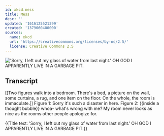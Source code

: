 ```yaml
---
id: xkcd.mess
title: Mess
desc: ''
updated: '1616125521399'
created: '1379660400000'
sources:
  name: xkcd
  url: 'https://creativecommons.org/licenses/by-nc/2.5/'
  license: Creative Commons 2.5
---
```

!['Sorry, I left out my glass of water from last night.' OH GOD I APPARENTLY LIVE IN A GARBAGE PIT.](https://imgs.xkcd.com/comics/mess.png)

## Transcript
[[Two figures walk into a bedroom. There's a bed, a picture on the wall, some curtains, a rug, and one item on the floor. On the whole, the room is immaculate.]]
Figure 1: Sorry it's such a disaster in here.
Figure 2: {{inside a thought bubble}} whoa- what's wrong with me?
My room never looks as nice as the rooms other people apologize for.

{{Title text: 'Sorry, I left out my glass of water from last night.' OH GOD I APPARENTLY LIVE IN A GARBAGE PIT.}}
